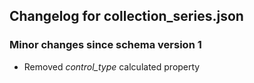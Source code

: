 ## Changelog for collection_series.json

### Minor changes since schema version 1

* Removed *control_type* calculated property